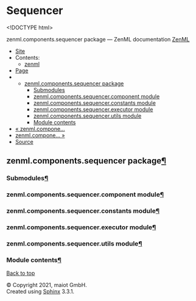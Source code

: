# Sequencer

&lt;!DOCTYPE html&gt;

zenml.components.sequencer package — ZenML documentation  [ZenML](https://github.com/maiot-io/zenml/tree/0a1978e479aead878d2bc01aeba00118c228e379/docs/sphinx_docs/_build/html/index.html)

*  [Site](https://github.com/maiot-io/zenml/tree/0a1978e479aead878d2bc01aeba00118c228e379/docs/sphinx_docs/_build/html/index.html)
  * Contents:
    * [zenml](https://github.com/maiot-io/zenml/tree/0a1978e479aead878d2bc01aeba00118c228e379/docs/sphinx_docs/_build/html/modules.html)
*  [Page](zenml.components.sequencer.md)
  * * [zenml.components.sequencer package](zenml.components.sequencer.md)
      * [Submodules](zenml.components.sequencer.md#submodules)
      * [zenml.components.sequencer.component module](zenml.components.sequencer.md#zenml-components-sequencer-component-module)
      * [zenml.components.sequencer.constants module](zenml.components.sequencer.md#zenml-components-sequencer-constants-module)
      * [zenml.components.sequencer.executor module](zenml.components.sequencer.md#zenml-components-sequencer-executor-module)
      * [zenml.components.sequencer.utils module](zenml.components.sequencer.md#zenml-components-sequencer-utils-module)
      * [Module contents](zenml.components.sequencer.md#module-contents)
* [ « zenml.compone...](zenml.components.pusher.md)
* [ zenml.compone... »](zenml.components.split_gen.md)
*  [Source](https://github.com/maiot-io/zenml/tree/0a1978e479aead878d2bc01aeba00118c228e379/docs/sphinx_docs/_build/html/_sources/zenml.components.sequencer.rst.txt)

## zenml.components.sequencer package[¶](zenml.components.sequencer.md#zenml-components-sequencer-package)

### Submodules[¶](zenml.components.sequencer.md#submodules)

### zenml.components.sequencer.component module[¶](zenml.components.sequencer.md#zenml-components-sequencer-component-module)

### zenml.components.sequencer.constants module[¶](zenml.components.sequencer.md#zenml-components-sequencer-constants-module)

### zenml.components.sequencer.executor module[¶](zenml.components.sequencer.md#zenml-components-sequencer-executor-module)

### zenml.components.sequencer.utils module[¶](zenml.components.sequencer.md#zenml-components-sequencer-utils-module)

### Module contents[¶](zenml.components.sequencer.md#module-contents)

 [Back to top](zenml.components.sequencer.md)

 © Copyright 2021, maiot GmbH.  
 Created using [Sphinx](http://sphinx-doc.org/) 3.3.1.  


